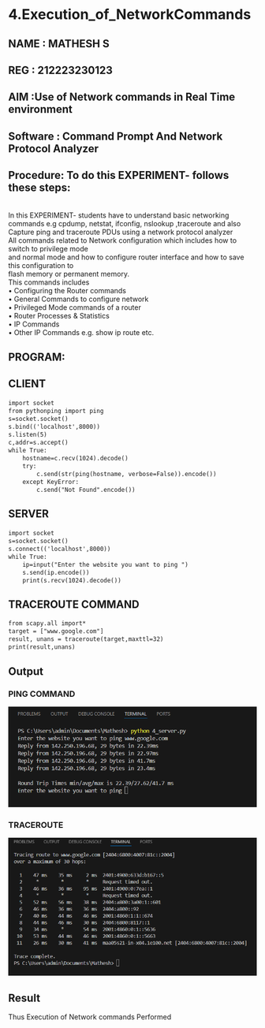 # 4.Execution_of_NetworkCommands
## NAME : MATHESH S
## REG : 212223230123
## AIM :Use of Network commands in Real Time environment
## Software : Command Prompt And Network Protocol Analyzer
## Procedure: To do this EXPERIMENT- follows these steps:
<BR>
In this EXPERIMENT- students have to understand basic networking commands e.g cpdump, netstat, ifconfig, nslookup ,traceroute and also Capture ping and traceroute PDUs using a network protocol analyzer 
<BR>
All commands related to Network configuration which includes how to switch to privilege mode
<BR>
and normal mode and how to configure router interface and how to save this configuration to
<BR>
flash memory or permanent memory.
<BR>
This commands includes
<BR>
• Configuring the Router commands
<BR>
• General Commands to configure network
<BR>
• Privileged Mode commands of a router 
<BR>
• Router Processes & Statistics
<BR>
• IP Commands
<BR>
• Other IP Commands e.g. show ip route etc.
<BR>

## PROGRAM:

## CLIENT

```
import socket 
from pythonping import ping 
s=socket.socket() 
s.bind(('localhost',8000)) 
s.listen(5) 
c,addr=s.accept() 
while True: 
    hostname=c.recv(1024).decode() 
    try: 
        c.send(str(ping(hostname, verbose=False)).encode()) 
    except KeyError: 
        c.send("Not Found".encode())

```

## SERVER

```
import socket 
s=socket.socket() 
s.connect(('localhost',8000)) 
while True: 
    ip=input("Enter the website you want to ping ") 
    s.send(ip.encode()) 
    print(s.recv(1024).decode())

```

## TRACEROUTE COMMAND

```
from scapy.all import* 
target = ["www.google.com"] 
result, unans = traceroute(target,maxttl=32) 
print(result,unans)

```

## Output

### PING COMMAND

![alt text](image.png)


### TRACEROUTE

![alt text](image-1.png)


## Result
Thus Execution of Network commands Performed 
